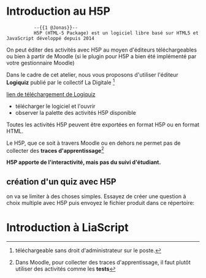 
<!--

title: H5P et LiaScript, écrire des ressources éducatives libres

email: damien.belveze@univ-rennes1.fr 

language: fr 

@Jonas: French Male

comment: ce support a été présenté dans le cadre du Stretching Numérique (https://stretchingnumerique.fr) le 17 mars 2023

-->

# Introduction au H5P 

              --{{1 @Jonas}}--
              H5P (HTML-5 Package) est un logiciel libre basé sur HTML5 et JavaScript développé depuis 2014

On peut éditer des activités avec H5P au moyen d'éditeurs téléchargeables ou bien à partir de Moodle (si le plugin pour H5P a bien été implémenté par votre gestionnaire Moodle)

Dans le cadre de cet atelier, nous vous proposons d'utiliser l'éditeur **Logiquiz** publié par le collectif La Digitale [^1]

[lien de téléchargement de Logiquiz](https://ladigitale.dev/logiquiz/)

- télécharger le logiciel et l'ouvrir
- observer la palette des activités H5P disponible

Toutes les activités H5P peuvent être exportées en format H5P ou en format HTML.

Le H5P, que ce soit à travers Moodle ou en dehors ne permet pas de collecter des **traces d'apprentissage**[^2]


[^1]:téléchargeable sans droit d'administrateur sur le poste. 
[^2]: Dans Moodle, pour collecter des traces d'apprentissage, il faut plutôt utiliser des activités 
comme les **tests**

**H5P apporte de l'interactivité, mais pas du suivi d'étudiant.**

## création d'un quiz avec H5P 

on va se limiter à des choses simples. 
Essayez de créer une question à choix multiple avec H5P puis envoyez le fichier produit dans ce répertoire:





# Introduction à LiaScript


